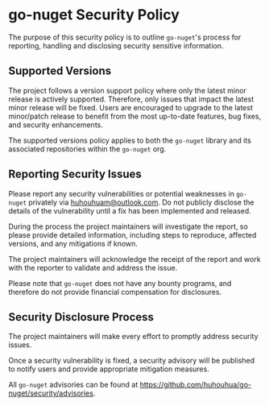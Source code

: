# go-nuget Security Policy

The purpose of this security policy is to outline `go-nuget`'s process
for reporting, handling and disclosing security sensitive information.

## Supported Versions

The project follows a version support policy where only the latest minor
release is actively supported. Therefore, only issues that impact the latest
minor release will be fixed. Users are encouraged to upgrade to the latest
minor/patch release to benefit from the most up-to-date features, bug fixes,
and security enhancements.​

The supported versions policy applies to both the `go-nuget` library and its
associated repositories within the `go-nuget` org.

## Reporting Security Issues

Please report any security vulnerabilities or potential weaknesses in `go-nuget`
privately via huhouhuam@outlook.com. Do not publicly disclose the
details of the vulnerability until a fix has been implemented and released.

During the process the project maintainers will investigate the report, so please
provide detailed information, including steps to reproduce, affected versions, and any mitigations if known.

The project maintainers will acknowledge the receipt of the report and work with
the reporter to validate and address the issue.

Please note that `go-nuget` does not have any bounty programs, and therefore do
not provide financial compensation for disclosures.

## Security Disclosure Process

The project maintainers will make every effort to promptly address security issues.

Once a security vulnerability is fixed, a security advisory will be published to notify users and provide appropriate mitigation measures.

All `go-nuget` advisories can be found at https://github.com/huhouhua/go-nuget/security/advisories.
